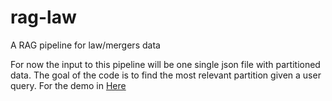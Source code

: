 # rag-law
A RAG pipeline for law/mergers data

For now the input to this pipeline will be one single json file with partitioned data. The goal of the code is to find the most relevant partition given a user query. For the demo in [Here](examples/sample_output.md)
